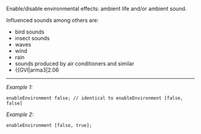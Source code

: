 Enable/disable environmental effects: ambient life and/or ambient sound.


Influenced sounds among others are:
* bird sounds
* insect sounds
* waves
* wind
* rain
* sounds produced by air conditioners and similar
* {{GVI|arma3|2.06


---
*Example 1:*
```sqf
enableEnvironment false; // identical to enableEnvironment [false, false]
```

*Example 2:*
```sqf
enableEnvironment [false, true];
```